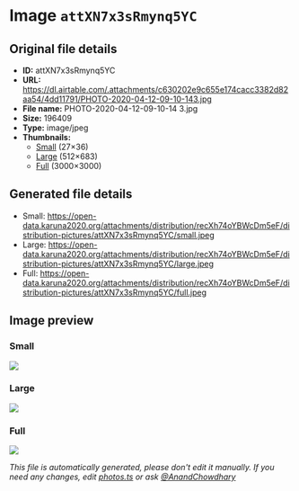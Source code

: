 # Image `attXN7x3sRmynq5YC`

## Original file details

- **ID:** attXN7x3sRmynq5YC
- **URL:** https://dl.airtable.com/.attachments/c630202e9c655e174cacc3382d82aa54/4dd11791/PHOTO-2020-04-12-09-10-143.jpg
- **File name:** PHOTO-2020-04-12-09-10-14 3.jpg
- **Size:** 196409
- **Type:** image/jpeg
- **Thumbnails:**
  - [Small](https://dl.airtable.com/.attachmentThumbnails/cf3f5cb156a857237ece5dac36c42598/71dc8d99) (27×36)
  - [Large](https://dl.airtable.com/.attachmentThumbnails/f75d2e809cfd09f87181bc214d35def8/55723fcf) (512×683)
  - [Full](https://dl.airtable.com/.attachmentThumbnails/82ec0bc8eb13b7bb014d2610c1d9d5c9/93b11827) (3000×3000)

## Generated file details

- Small: https://open-data.karuna2020.org/attachments/distribution/recXh74oYBWcDm5eF/distribution-pictures/attXN7x3sRmynq5YC/small.jpeg
- Large: https://open-data.karuna2020.org/attachments/distribution/recXh74oYBWcDm5eF/distribution-pictures/attXN7x3sRmynq5YC/large.jpeg
- Full: https://open-data.karuna2020.org/attachments/distribution/recXh74oYBWcDm5eF/distribution-pictures/attXN7x3sRmynq5YC/full.jpeg

## Image preview

### Small

![](https://open-data.karuna2020.org/attachments/distribution/recXh74oYBWcDm5eF/distribution-pictures/attXN7x3sRmynq5YC/small.jpeg)

### Large

![](https://open-data.karuna2020.org/attachments/distribution/recXh74oYBWcDm5eF/distribution-pictures/attXN7x3sRmynq5YC/large.jpeg)

### Full

![](https://open-data.karuna2020.org/attachments/distribution/recXh74oYBWcDm5eF/distribution-pictures/attXN7x3sRmynq5YC/full.jpeg)

_This file is automatically generated, please don't edit it manually. If you need any changes, edit [photos.ts](/photos.ts) or ask [@AnandChowdhary](https://github.com/AnandChowdhary)_
